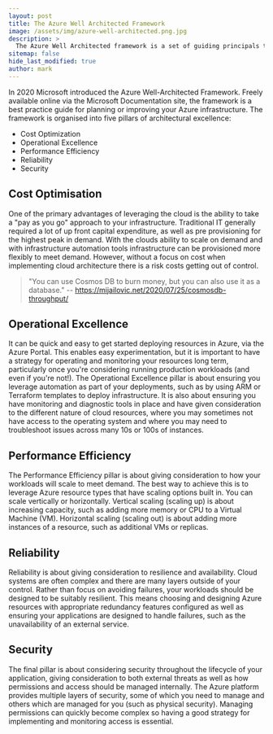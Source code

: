 ```yaml
---
layout: post
title: The Azure Well Architected Framework
image: /assets/img/azure-well-architected.png.jpg
description: >
  The Azure Well Architected framework is a set of guiding principals that can be used to plan or assess your use of Azure to improve the quality of your infrastructure. 
sitemap: false
hide_last_modified: true
author: mark
---
```


In 2020 Microsoft introduced the Azure Well-Architected Framework. Freely available online via the Microsoft Documentation site, the framework is a best practice guide for planning or improving your Azure infrastructure. The framework is organised into five pillars of architectural excellence:

- Cost Optimization
- Operational Excellence
- Performance Efficiency
- Reliability
- Security

## Cost Optimisation

One of the primary advantages of leveraging the cloud is the ability to take a "pay as you go" approach to your infrastructure. Traditional IT generally required a lot of up front capital expenditure, as well as pre provisioning for the highest peak in demand. With the clouds ability to scale on demand and with infrastructure automation tools infrastructure can be provisioned more flexibly to meet demand. However, without a focus on cost when implementing cloud architecture there is a risk costs getting out of control.

> "You can use Cosmos DB to burn money, but you can also use it as a database." -- https://mijailovic.net/2020/07/25/cosmosdb-throughput/



## Operational Excellence

It can be quick and easy to get started deploying resources in Azure, via the Azure Portal. This enables easy experimentation, but it is important to have a strategy for operating and monitoring your resources long term, particularly once you're considering running production workloads (and even if you're not!). The Operational Excellence pillar is about ensuring you leverage automation as part of your deployments, such as by using ARM or Terraform templates to deploy infrastructure. It is also about ensuring you have monitoring and diagnostic tools in place and have given consideration to the different nature of cloud resources, where you may sometimes not have access to the operating system and where you may need to troubleshoot issues across many 10s or 100s of instances.

## Performance Efficiency

The Performance Efficiency pillar is about giving consideration to how your workloads will scale to meet demand. The best way to achieve this is to leverage Azure resource types that have scaling options built in. You can scale vertically or horizontally. Vertical scaling (scaling up) is about increasing capacity, such as adding more memory or CPU to a Virtual Machine (VM). Horizontal scaling (scaling out) is about adding more instances of a resource, such as additional VMs or replicas.

## Reliability

Reliability is about giving consideration to resilience and availability. Cloud systems are often complex and there are many layers outside of your control. Rather than focus on avoiding failures, your workloads should be designed to be suitably resilient. This means choosing and designing Azure resources with appropriate redundancy features configured as well as ensuring your applications are designed to handle failures, such as the unavailability of an external service.

## Security

The final pillar is about considering security throughout the lifecycle of your application, giving consideration to both external threats as well as how permissions and access should be managed internally. The Azure platform provides multiple layers of security, some of which you need to manage and others which are managed for you (such as physical security). Managing permissions can quickly become complex so having a good strategy for implementing and monitoring access is essential. 